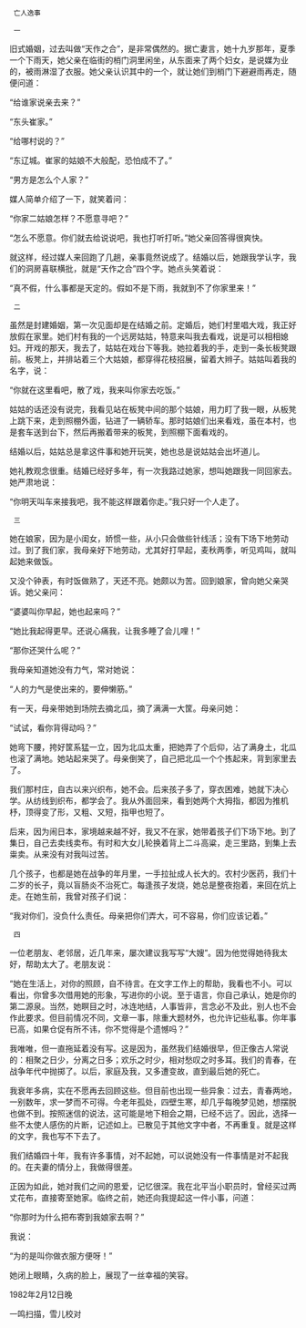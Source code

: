      亡人逸事 

     一 

  旧式婚姻，过去叫做“天作之合”，是非常偶然的。据亡妻言，她十九岁那年，夏季一个下雨天，她父亲在临街的梢门洞里闲坐，从东面来了两个妇女，是说媒为业的，被雨淋湿了衣服。她父亲认识其中的一个，就让她们到梢门下避避雨再走，随便问道： 

  “给谁家说亲去来？” 

  “东头崔家。” 

  “给哪村说的？” 

  “东辽城。崔家的姑娘不大般配，恐怕成不了。” 

  “男方是怎么个人家？” 

  媒人简单介绍了一下，就笑着问： 

  “你家二姑娘怎样？不愿意寻吧？” 

  “怎么不愿意。你们就去给说说吧，我也打听打听。”她父亲回答得很爽快。 

  就这样，经过媒人来回跑了几趟，亲事竟然说成了。结婚以后，她跟我学认字，我们的洞房喜联横批，就是“天作之合”四个字。她点头笑着说： 

  “真不假，什么事都是天定的。假如不是下雨，我就到不了你家里来！” 

     二 

  虽然是封建婚姻，第一次见面却是在结婚之前。定婚后，她们村里唱大戏，我正好放假在家里。她们村有我的一个远房姑姑，特意来叫我去看戏，说是可以相相媳妇。开戏的那天，我去了，姑姑在戏台下等我。她拉着我的手，走到一条长板凳跟前。板凳上，并排站着三个大姑娘，都穿得花枝招展，留着大辫子。姑姑叫着我的名字，说： 

  “你就在这里看吧，散了戏，我来叫你家去吃饭。” 

  姑姑的话还没有说完，我看见站在板凳中间的那个姑娘，用力盯了我一眼，从板凳上跳下来，走到照棚外面，钻进了一辆轿车。那时姑娘们出来看戏，虽在本村，也是套车送到台下，然后再搬着带来的板凳，到照棚下面看戏的。 

  结婚以后，姑姑总是拿这件事和她开玩笑，她也总是说姑姑会出坏道儿。 

  她礼教观念很重。结婚已经好多年，有一次我路过她家，想叫她跟我一同回家去。她严肃地说： 

  “你明天叫车来接我吧，我不能这样跟着你走。”我只好一个人走了。 

     三 

  她在娘家，因为是小闺女，娇惯一些，从小只会做些针线活；没有下场下地劳动过。到了我们家，我母亲好下地劳动，尤其好打早起，麦秋两季，听见鸡叫，就叫起她来做饭。 

  又没个钟表，有时饭做熟了，天还不亮。她颇以为苦。回到娘家，曾向她父亲哭诉。她父亲问： 

  “婆婆叫你早起，她也起来吗？” 

  “她比我起得更早。还说心痛我，让我多睡了会儿哩！” 

  “那你还哭什么呢？” 

  我母亲知道她没有力气，常对她说： 

  “人的力气是使出来的，要伸懒筋。” 

  有一天，母亲带她到场院去摘北瓜，摘了满满一大筐。母亲问她： 

  “试试，看你背得动吗？” 

  她弯下腰，挎好筐系猛一立，因为北瓜太重，把她弄了个后仰，沾了满身土，北瓜也滚了满地。她站起来哭了。母亲倒笑了，自己把北瓜一个个拣起来，背到家里去了。 

  我们那村庄，自古以来兴织布，她不会。后来孩子多了，穿衣困难，她就下决心学。从纺线到织布，都学会了。我从外面回来，看到她两个大拇指，都因为推机杼，顶得变了形，又粗、又短，指甲也短了。 

  后来，因为闹日本，家境越来越不好，我又不在家，她带着孩子们下场下地。到了集日，自己去卖线卖布。有时和大女儿轮换着背上二斗高粱，走三里路，到集上去粜卖。从来没有对我叫过苦。 

  几个孩子，也都是她在战争的年月里，一手拉扯成人长大的。农村少医药，我们十二岁的长子，竟以盲肠炎不治死亡。每逢孩子发烧，她总是整夜抱着，来回在炕上走。在她生前，我曾对孩子们说： 

  “我对你们，没负什么责任。母亲把你们弄大，可不容易，你们应该记着。” 

     四 

  一位老朋友、老邻居，近几年来，屡次建议我写写“大嫂”。因为他觉得她待我太好，帮助太大了。老朋友说： 

  “她在生活上，对你的照顾，自不待言。在文字工作上的帮助，我看也不小。可以看出，你曾多次借用她的形象，写进你的小说。至于语言，你自己承认，她是你的第二源泉。当然，她瞑目之时，冰连地结，人事皆非，言念必不及此，别人也不会作此要求。但目前情况不同，文章一事，除重大题材外，也允许记些私事。你年事已高，如果仓促有所不讳，你不觉得是个遗憾吗？” 

  我唯唯，但一直拖延着没有写。这是因为，虽然我们结婚很早，但正像古人常说的：相聚之日少，分离之日多；欢乐之时少，相对愁叹之时多耳。我们的青春，在战争年代中抛掷了。以后，家庭及我，又多遭变故，直到最后她的死亡。 

  我衰年多病，实在不愿再去回顾这些。但目前也出现一些异象：过去，青春两地，一别数年，求一梦而不可得。今老年孤处，四壁生寒，却几乎每晚梦见她，想摆脱也做不到。按照迷信的说法，这可能是地下相会之期，已经不远了。因此，选择一些不太使人感伤的片断，记述如上。已散见于其他文字中者，不再重复。就是这样的文字，我也写不下去了。 

  我们结婚四十年，我有许多事情，对不起她，可以说她没有一件事情是对不起我的。在夫妻的情分上，我做得很差。 

  正因为如此，她对我们之间的恩爱，记忆很深。我在北平当小职员时，曾经买过两丈花布，直接寄至她家。临终之前，她还向我提起这一件小事，问道： 

  “你那时为什么把布寄到我娘家去啊？” 

  我说： 

  “为的是叫你做衣服方便呀！” 

  她闭上眼睛，久病的脸上，展现了一丝幸福的笑容。 

  1982年2月12日晚 

  一鸣扫描，雪儿校对 

